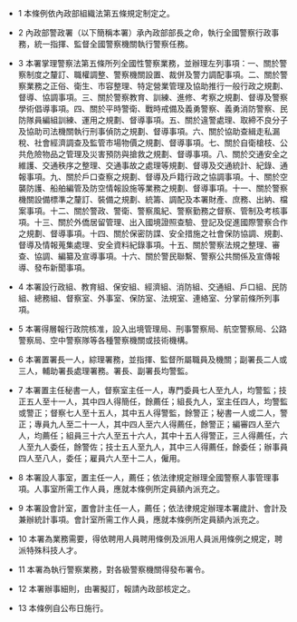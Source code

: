 * 1 本條例依內政部組織法第五條規定制定之。

* 2 內政部警政署（以下簡稱本署）承內政部部長之命，執行全國警察行政事務，統一指揮、監督全國警察機關執行警察任務。

* 3 本署掌理警察法第五條所列全國性警察業務，並辦理左列事項：一、關於警察制度之釐訂、職權調整、警察機關設置、裁併及警力調配事項。二、關於警察業務之正俗、衛生、市容整理、特定營業管理及協助推行一般行政之規劃、督導、協調事項。三、關於警察教育、訓練、進修、考察之規劃、督導及警察學術倡導事項。四、關於平時警衛、戰時戒備及義勇警察、義勇消防警察、民防隊員編組訓練、運用之規劃、督導事項。五、關於違警處理、取締不良分子及協助司法機關執行刑事偵防之規劃、督導事項。六、關於協助查緝走私漏稅、社會經濟調查及監管市場物價之規劃、督導事項。七、關於自衛槍枝、公共危險物品之管理及災害預防與搶救之規劃、督導事項。八、關於交通安全之維護、交通秩序之整理、交通事故之處理等規劃、督導及交通統計、紀錄、通報事項。九、關於戶口查察之規劃、督導及戶籍行政之協調事項。十、關於空襲防護、船舶編管及防空情報設施等業務之規劃、督導事項。十一、關於警察機關設備標準之釐訂、裝備之規劃、統籌、調配及本署財產、庶務、出納、檔案事項。十二、關於警政、警衛、警察風紀、警察勤務之督察、管制及考核事項。十三、關於外僑居留管理、出入國境證照查驗、登記及促進國際警察合作之規劃、督導事項。十四、關於保密防諜、安全措施之社會保防協調、規劃、督導及情報蒐集處理、安全資料紀錄事項。十五、關於警察法規之整理、審查、協調、編纂及宣導事項。十六、關於警民聯繫、警察公共關係及宣傳報導、發布新聞事項。

* 4 本署設行政組、教育組、保安組、經濟組、消防組、交通組、戶口組、民防組、總務組、督察室、外事室、保防室、法規室、連絡室、分掌前條所列事項。

* 5 本署得層報行政院核准，設入出境管理局、刑事警察局、航空警察局、公路警察局、空中警察隊等各種警察機關或技術機構。

* 6 本署置署長一人，綜理署務，並指揮、監督所屬職員及機關；副署長二人或三人，輔助署長處理署務。署長、副署長均警監。

* 7 本署置主任秘書一人，督察室主任一人，專門委員七人至九人，均警監；技正五人至十一人，其中四人得簡任，餘薦任；組長九人，室主任四人，均警監或警正；督察七人至十五人，其中五人得警監，餘警正；秘書一人或二人，警正；專員九人至二十一人，其中四人至六人得薦任，餘警正；編審四人至六人，均薦任；組員三十六人至五十六人，其中十五人得警正，三人得薦任，六人至九人委任，餘警佐；技士五人至九人，其中三人得薦任，餘委任；辦事員四人至八人，委任；雇員六人至十二人，僱用。

* 8 本署設人事室，置主任一人，薦任；依法律規定辦理全國警察人事管理事項。人事室所需工作人員，應就本條例所定員額內派充之。

* 9 本署設會計室，置會計主任一人，薦任；依法律規定辦理本署歲計、會計及兼辦統計事項。會計室所需工作人員，應就本條例所定員額內派充之。

* 10 本署為業務需要，得依聘用人員聘用條例及派用人員派用條例之規定，聘派特殊科技人才。

* 11 本署為執行警察業務，對各級警察機關得發布署令。

* 12 本署辦事細則，由署擬訂，報請內政部核定之。

* 13 本條例自公布日施行。

